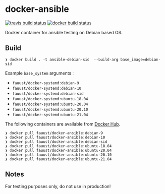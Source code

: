 # docker-ansible

[![travis build status](https://img.shields.io/travis/fauust/docker-ansible?logo=travis)](https://travis-ci.com/fauust/docker-ansible)
[![docker build status](https://img.shields.io/docker/cloud/build/fauust/docker-ansible?logo=docker&label=build)](https://hub.docker.com/r/fauust/docker-ansible)

Docker container for ansible testing on Debian based OS.

## Build

```console
❯ docker build . -t ansible-debian-sid  --build-arg base_image=debian-sid
```

Example `base_system` arguments :

- `fauust/docker-systemd:debian-9`
- `fauust/docker-systemd:debian-10`
- `fauust/docker-systemd:debian-sid`
- `fauust/docker-systemd:ubuntu-18.04`
- `fauust/docker-systemd:ubuntu-20.04`
- `fauust/docker-systemd:ubuntu-20.10`
- `fauust/docker-systemd:ubuntu-21.04`

The following containers are available from [Docker Hub](https://hub.docker.com/r/fauust/docker-ansible).

```console
❯ docker pull fauust/docker-ansible:debian-9
❯ docker pull fauust/docker-ansible:debian-10
❯ docker pull fauust/docker-ansible:debian-sid
❯ docker pull fauust/docker-ansible:ubuntu-18.04
❯ docker pull fauust/docker-ansible:ubuntu-20.04
❯ docker pull fauust/docker-ansible:ubuntu-20.10
❯ docker pull fauust/docker-ansible:ubuntu-21.04
```

## Notes

For testing purposes only, do not use in production!
